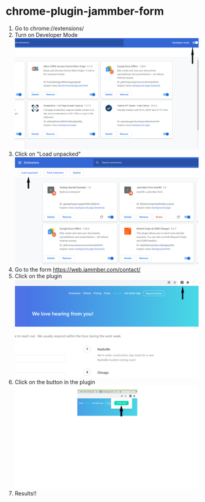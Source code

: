 # chrome-plugin-jammber-form

1. Go to chrome://extensions/
2. Turn on Developer Mode
   ![Alt text](readme-imgs/developer-mode.png)
3. Click on "Load unpacked"
   ![Alt text](readme-imgs/load-unpk.png)
4. Go to the form https://web.jammber.com/contact/
5. Click on the plugin
   ![Alt text](readme-imgs/plugin-open.png)
6. Click on the button in the plugin
   ![Alt text](readme-imgs/plugin-click.png)
7. Results!!
